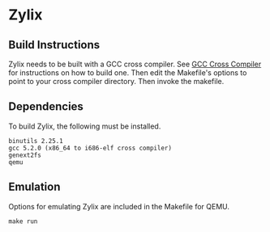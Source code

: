 Zylix
=====

Build Instructions
------------------

Zylix needs to be built with a GCC cross compiler. See [GCC Cross Compiler](http://wiki.osdev.org/GCC_Cross-Compiler) for instructions on how to build one. Then edit the Makefile's options to point to your cross compiler directory. Then invoke the makefile.

Dependencies
------------
To build Zylix, the following must be installed.

```
binutils 2.25.1
gcc 5.2.0 (x86_64 to i686-elf cross compiler)
genext2fs
qemu
```

Emulation
---------

Options for emulating Zylix are included in the Makefile for QEMU.
```
make run
```
